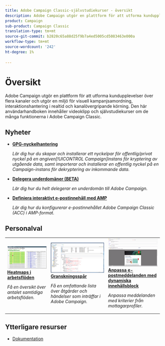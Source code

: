 ```yaml
---
title: Adobe Campaign Classic-självstudiekurser - översikt
description: Adobe Campaign utgör en plattform för att utforma kundupplevelser över flera kanaler och utgör en miljö för visuell kampanjsamordning, interaktionshantering i realtid och kanalövergripande körning. Den här användarhandboken innehåller videor och självstudiekurser om Adobe Campaign Standardens många funktioner.
product: Campaign
sub-product: Campaign Classic
translation-type: tm+mt
source-git-commit: b2820c65a88d25f9b7a4ed5005cd5083463e000a
workflow-type: tm+mt
source-wordcount: '242'
ht-degree: 1%

---
```



# Översikt

Adobe Campaign utgör en plattform för att utforma kundupplevelser över flera kanaler och utgör en miljö för visuell kampanjsamordning, interaktionshantering i realtid och kanalövergripande körning. Den här användarhandboken innehåller videoklipp och självstudiekurser om de många funktionerna i Adobe Campaign Classic.

## Nyheter

* **[GPG-nyckelhantering](/help/acc/monitoring-campaign-classic/control-panel/gpg-key-management/gpg-key-management-overview.md)**

   *Lär dig hur du skapar och installerar ett nyckelpar för offentlig/privat nyckel på en angiven[!UICONTROL Campaign]instans för kryptering av utgående data, samt importerar och installerar en offentlig nyckel på en Campaign-instans för dekryptering av inkommande data.*

* **[Delegera underdomäner (BETA)](/help/acc/monitoring-campaign-classic/control-panel/subdomain-delegation.md)**

   *Lär dig hur du helt delegerar en underdomän till Adobe Campaign.*

* **[Definiera interaktivt e-postinnehåll med AMP](/help/acc/sending-messages/email-channel/defining-interactive-email-content-with-amp.md)**

   *Lär dig hur du konfigurerar e-postinnehållet Adobe Campaign Classic (ACC) i AMP-format.*

## Personalval

<table>
<tr>
  <td>
    <a href="./monitoring-campaign-classic/workflow-heatmap.md">
      <img alt="Heatmaps (video)" src="./assets/workflow-heatmap.png"/>
    </a>
    <div>
      <a href="./monitoring-campaign-classic/workflow-heatmap.md">
    <strong>Heatmaps i arbetsflöden</strong>
    </a>
    </div>
    <p>
    <em>Få en översikt över antalet samtidiga arbetsflöden.</em>
    <p>
  </td>
   <td>
    <a href="./monitoring-campaign-classic/audit-trail.md">
      <img alt="Granskningsspår (video)" src="./assets/acc-audit-trail.png" />
    </a>
    <div>
      <a href="./monitoring-campaign-classic/audit-trail.md">
    <strong>Granskningsspår</strong>
    </a>
    </div>
    <p>
    <em>Få en omfattande lista över åtgärder och händelser som inträffar i Adobe Campaign.</em>
    <p>
  </td>
  <td>
    <a href="./sending-messages/personalization-with-dynamic-content-blocks.md">
      <img alt="Anpassa e-postmeddelanden med dynamiska innehållsblock (video)" src="./assets/ACC-Personalization.png" />
    </a>
    <div>
      <a href="./sending-messages/personalization-with-dynamic-content-blocks.md">
    <strong>Anpassa e-postmeddelanden med dynamiska innehållsblock</strong>
    </a>
    </div>
    <p>
    <em>Anpassa meddelanden med kriterier från mottagarprofiler. </em>
    <p>
  </td>
</tr>
</table>

## Ytterligare resurser

* [Dokumentation](https://docs.campaign.adobe.com/doc/AC/en/PTF_Starting_with_Adobe_Campaign_About_Adobe_Campaign_Classic.html)

